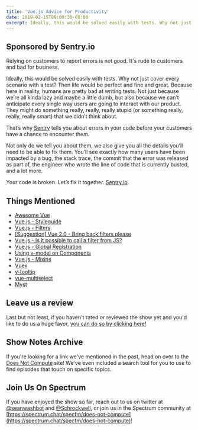 ```yaml
---
title: 'Vue.js Advice for Productivity'
date: 2019-02-15T09:00:30-08:00
excerpt: Ideally, this would be solved easily with tests. Why not just cover every scenario with a test? Then life would be perfect and fine and great. Because here in reality, humans are pretty bad at writing tests.
---
```


## Sponsored by Sentry.io

Relying on customers to report errors is not good. It's rude to customers and bad for business.

Ideally, this would be solved easily with tests. Why not just cover every scenario with a test? Then life would be perfect and fine and great. Because here in reality, humans are pretty bad at writing tests. Not just because we’re all kinda lazy and maybe a little dumb, but also because we can’t anticipate every single way users are going to interact with our product. They might do something really, really, really stupid (or something really, really, really smart) that we didn’t think about.

That’s why [Sentry](https://www.sentry.io) tells you about errors in your code before your customers have a chance to encounter them.

Not only do we tell you about them, we also give you all the details you’ll need to be able to fix them. You’ll see exactly how many users have been impacted by a bug, the stack trace, the commit that the error was released as part of, the engineer who wrote the line of code that is currently busted, and a lot more.

Your code is broken. Let’s fix it together. [Sentry.io](https://www.sentry.io).

## Things Mentioned

- [Awesome Vue](https://github.com/vuejs/awesome-vue)
- [Vue.js - Styleguide](https://vuejs.org/v2/style-guide/)
- [Vue.js - Filters](https://vuejs.org/v2/guide/filters.html)
- [[Suggestion] Vue 2.0 - Bring back filters please](https://github.com/vuejs/vue/issues/2756)
- [Vue.js - Is it possible to call a filter from JS?](https://github.com/vuejs/Discussion/issues/405#issuecomment-142089920)
- [Vue.js - Global Registration](https://vuejs.org/v2/guide/components-registration.html#Global-Registration)
- [Using v-model on Components](https://vuejs.org/v2/guide/components.html#Using-v-model-on-Components)
- [Vue.js - Mixins](https://vuejs.org/v2/guide/mixins.html)
- [Vuex](https://vuex.vuejs.org/)
- [v-tooltip](https://github.com/Akryum/v-tooltip)
- [vue-multiselect](https://vue-multiselect.js.org/)
- [Myst](https://en.wikipedia.org/wiki/Myst)

## Leave us a review

Last but not least, if you haven't rated or reviewed the show yet and you'd like to do us a huge favor, [you can do so by clicking here!](https://itunes.apple.com/us/podcast/does-not-compute/id1048731980?mt=2)

## Show Notes Archive

If you're looking for a link we've mentioned in the past, head on over to the [Does Not Compute](https://dnc.show) site! We've even included a search tool for you to use to find episodes that touch on specific topics.

## Join Us On Spectrum

If you have enjoyed the show so far, reach out to us on twitter at [@seanwashbot](https://twitter.com/seanwashbot) and [@Schrockwell](https://twitter.com/schrockwell), or join us in the Spectrum community at [https://spectrum.chat/specfm/does-not-compute](https://spectrum.chat/specfm/does-not-compute)!
